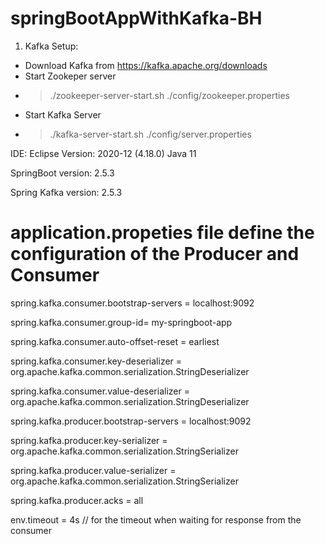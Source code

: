 # springBootAppWithKafka-BH

1. Kafka Setup:
* Download Kafka from https://kafka.apache.org/downloads
* Start Zookeper server
 - > ./zookeeper-server-start.sh ./config/zookeeper.properties
* Start Kafka Server 
 -	> ./kafka-server-start.sh ./config/server.properties


IDE: Eclipse Version: 2020-12 (4.18.0) Java 11

SpringBoot version: 2.5.3

Spring Kafka version: 2.5.3


# application.propeties file define the configuration of the Producer and Consumer

spring.kafka.consumer.bootstrap-servers = localhost:9092

spring.kafka.consumer.group-id= my-springboot-app

spring.kafka.consumer.auto-offset-reset = earliest

spring.kafka.consumer.key-deserializer = org.apache.kafka.common.serialization.StringDeserializer

spring.kafka.consumer.value-deserializer = org.apache.kafka.common.serialization.StringDeserializer




spring.kafka.producer.bootstrap-servers = localhost:9092

spring.kafka.producer.key-serializer = org.apache.kafka.common.serialization.StringSerializer

spring.kafka.producer.value-serializer = org.apache.kafka.common.serialization.StringSerializer

spring.kafka.producer.acks = all



env.timeout = 4s // for the timeout when waiting for response from the consumer
